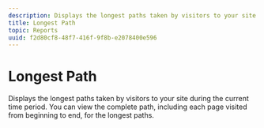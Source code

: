 ```yaml
---
description: Displays the longest paths taken by visitors to your site during the current time period. You can view the complete path, including each page visited from beginning to end, for the longest paths.
title: Longest Path
topic: Reports
uuid: f2d80cf8-48f7-416f-9f8b-e2078400e596
---
```


# Longest Path

Displays the longest paths taken by visitors to your site during the current time period. You can view the complete path, including each page visited from beginning to end, for the longest paths.

